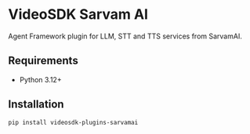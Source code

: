 # VideoSDK Sarvam AI 

Agent Framework plugin for LLM, STT and TTS services from SarvamAI.

## Requirements

- Python 3.12+

## Installation

```bash
pip install videosdk-plugins-sarvamai
```
